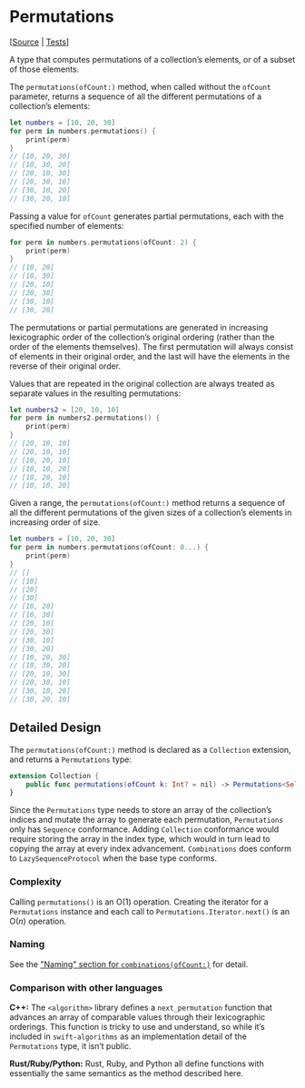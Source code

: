 # Permutations

[[Source](https://github.com/apple/swift-algorithms/blob/main/Sources/Algorithms/Permutations.swift) | 
 [Tests](https://github.com/apple/swift-algorithms/blob/main/Tests/SwiftAlgorithmsTests/PermutationsTests.swift)]

A type that computes permutations of a collection’s elements, or of a subset of
those elements.

The `permutations(ofCount:)` method, when called without the `ofCount`
parameter, returns a sequence of all the different permutations of a
collection’s elements:

```swift
let numbers = [10, 20, 30]
for perm in numbers.permutations() {
    print(perm)
}
// [10, 20, 30]
// [10, 30, 20]
// [20, 10, 30]
// [20, 30, 10]
// [30, 10, 20]
// [30, 20, 10]
```

Passing a value for `ofCount` generates partial permutations, each with the
specified number of elements:

```swift
for perm in numbers.permutations(ofCount: 2) {
    print(perm)
}
// [10, 20]
// [10, 30]
// [20, 10]
// [20, 30]
// [30, 10]
// [30, 20]
```

The permutations or partial permutations are generated in increasing
lexicographic order of the collection’s original ordering (rather than the order
of the elements themselves). The first permutation will always consist of
elements in their original order, and the last will have the elements in the
reverse of their original order.

Values that are repeated in the original collection are always treated as
separate values in the resulting permutations:

```swift
let numbers2 = [20, 10, 10]
for perm in numbers2.permutations() {
    print(perm)
}
// [20, 10, 10]
// [20, 10, 10]
// [10, 20, 10]
// [10, 10, 20]
// [10, 20, 10]
// [10, 10, 20]
```

Given a range, the `permutations(ofCount:)` method returns a sequence of all the different permutations of the given sizes of a collection’s elements in increasing order of size.

```swift
let numbers = [10, 20, 30]
for perm in numbers.permutations(ofCount: 0...) {
    print(perm)
}
// []
// [10]
// [20]
// [30]
// [10, 20]
// [10, 30]
// [20, 10]
// [20, 30]
// [30, 10]
// [30, 20]
// [10, 20, 30]
// [10, 30, 20]
// [20, 10, 30]
// [20, 30, 10]
// [30, 10, 20]
// [30, 20, 10]
```

## Detailed Design

The `permutations(ofCount:)` method is declared as a `Collection` extension,
and returns a `Permutations` type:

```swift
extension Collection {
    public func permutations(ofCount k: Int? = nil) -> Permutations<Self>
}
```

Since the `Permutations` type needs to store an array of the collection’s
indices and mutate the array to generate each permutation, `Permutations` only
has `Sequence` conformance. Adding `Collection` conformance would require
storing the array in the index type, which would in turn lead to copying the
array at every index advancement. `Combinations` does conform to
`LazySequenceProtocol` when the base type conforms.

### Complexity

Calling `permutations()` is an O(1) operation. Creating the iterator for a
`Permutations` instance and each call to `Permutations.Iterator.next()` is an
O(_n_) operation.

### Naming

See the ["Naming" section for `combinations(ofCount:)`](Combinations.md#naming) for detail.

### Comparison with other languages

**C++:** The `<algorithm>` library defines a `next_permutation` function that
advances an array of comparable values through their lexicographic orderings.
This function is tricky to use and understand, so while it’s included in
`swift-algorithms` as an implementation detail of the `Permutations` type, it
isn’t public.

**Rust/Ruby/Python:** Rust, Ruby, and Python all define functions with
essentially the same semantics as the method described here.
